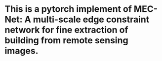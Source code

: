 # This is a pytorch implement of MEC-Net: A multi-scale edge constraint network for fine extraction of building from remote sensing images.
